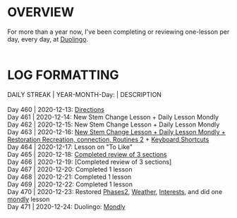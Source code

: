 # OVERVIEW 
For more than a year now, I've been completing or reviewing one-lesson per day, every day, at [Duolingo](https://www.duolingo.com/profile/EO4wellnes).<br> 
<br>
# LOG FORMATTING 
DAILY STREAK | YEAR-MONTH-Day: | DESCRIPTION <br>
<br>
Day 460 | 2020-12-13: [Directions](https://github.com/EO4wellness/T-I-L/blob/main/DUOlingo/espanol/directions.md)<br>
Day 461 | 2020-12-14: New Stem Change Lesson + Daily Lesson Mondly <br>
Day 462 | 2020-12-15: New Stem Change Lesson + Daily Lesson Mondly <br>
Day 463 | 2020-12-16: [New Stem Change Lesson + Daily Lesson Mondly + Restoration Recreation, connection, Routines 2](https://github.com/EO4wellness/T-I-L/blob/main/polyglot/espa%C3%B1ol/study-sessions/2020-12-16.md) + [Keyboard Shortcuts](https://github.com/EO4wellness/T-I-L/blob/main/polyglot/espa%C3%B1ol/keyboard-shortcuts.md) <br>
Day 464 | 2020-12-17: Lesson on "To Like" <br>
Day 465 | 2020-12-18: [Completed review of 3 sections](https://github.com/EO4wellness/T-I-L/blob/main/polyglot/espa%C3%B1ol/study-sessions/2020-12-18.md)<br>
Day 466 | 2020-12-19: [Completed review of 3 sections]<br>
Day 467 | 2020-12-20: Completed 1 lesson<br>
Day 468 | 2020-12-21: Completed 1 lesson<br>
Day 469 | 2020-12-22: Completed 1 lesson<br>
Day 470 | 2020-12-23: Restored [Phases2](https://github.com/EO4wellness/T-I-L/blob/main/polyglot/espa%C3%B1ol/Castle-2/Phrases2.md), [Weather](https://github.com/EO4wellness/T-I-L/blob/main/polyglot/espa%C3%B1ol/Castle-3/Weather.md), [Interests](https://github.com/EO4wellness/T-I-L/blob/main/polyglot/espa%C3%B1ol/Castle-3/Interests2.md), and did one [mondly](https://github.com/EO4wellness/T-I-L/blob/main/polyglot/espa%C3%B1ol/study-sessions/2020-12-23-terms.md) lesson<br>
Day 471 | 2020-12-24: Duolingo: [Mondly](https://github.com/EO4wellness/T-I-L/new/main/polyglot/espa%C3%B1ol/study-sessions)
